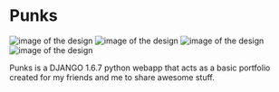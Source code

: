 Punks
=====

<img src="https://pkolev.files.wordpress.com/2014/10/screenshot-from-2014-10-05-2250281.png" alt="image of the design" />
<img src="https://pkolev.files.wordpress.com/2014/10/screenshot-from-2014-ss10-05-225054.png" alt="image of the design" />

<img src="https://pkolev.files.wordpress.com/2014/10/screenshot-from-2014-10-05-225054.png" alt="image of the design" />
<img src="https://pkolev.files.wordpress.com/2014/10/screenshot-from-2014-09-15-110707.png" alt="image of the design" />




Punks is a DJANGO 1.6.7 python webapp that acts as a basic portfolio created for my friends and me to share awesome stuff.
